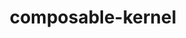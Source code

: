 ---
title: "composable-kernel"
layout: cache
categories: [package, develop-2025-04-27]
meta: {"compilers": ["gcc@13.2.0"], "num_specs": 2, "num_specs_by_stack": {"ml-linux-x86_64-rocm": 2, "root": 2}, "oss": ["ubuntu24.04"], "platforms": ["linux"], "stacks": ["ml-linux-x86_64-rocm", "root"], "targets": ["x86_64_v3"], "versions": ["6.1.2"]}
spec_details: [{"compiler": "gcc@13.2.0", "hash": "iyivdqpcy26gixlftov66qei3yansi5g", "os": "ubuntu24.04", "platform": "linux", "size": "-", "stacks": ["ml-linux-x86_64-rocm", "root"], "target": "x86_64_v3", "variants": ["amdgpu_target:=gfx90a", "build_system=cmake", "build_type=Release", "generator=make", "~ipo"], "versions": ["6.1.2"]}, {"compiler": "gcc@13.2.0", "hash": "rsqnxblxfffmekr7cxyexhv33vbojkal", "os": "ubuntu24.04", "platform": "linux", "size": "-", "stacks": ["ml-linux-x86_64-rocm", "root"], "target": "x86_64_v3", "variants": ["amdgpu_target:=gfx90a", "build_system=cmake", "build_type=Release", "generator=make", "~ipo"], "versions": ["6.1.2"]}]
---